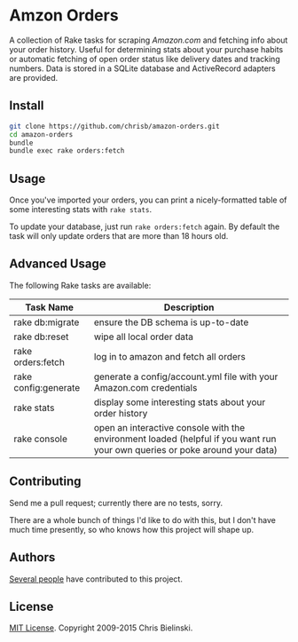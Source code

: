 # Amzon Orders

A collection of Rake tasks for scraping _Amazon.com_ and fetching info about your order history. Useful for determining stats about your purchase habits or automatic fetching of open order status like delivery dates and tracking numbers. Data is stored in a SQLite database and ActiveRecord adapters are provided.

## Install

```bash
git clone https://github.com/chrisb/amazon-orders.git
cd amazon-orders
bundle
bundle exec rake orders:fetch
```

## Usage

Once you've imported your orders, you can print a nicely-formatted table of some interesting stats with `rake stats`.

To update your database, just run `rake orders:fetch` again. By default the task will only update orders that are more than 18 hours old.

## Advanced Usage

The following Rake tasks are available:

| Task Name | Description |
| ------------- | ----------- |
| rake db:migrate | ensure the DB schema is up-to-date
| rake db:reset | wipe all local order data
| rake orders:fetch | log in to amazon and fetch all orders
| rake config:generate | generate a config/account.yml file with your Amazon.com credentials
| rake stats | display some interesting stats about your order history |
| rake console | open an interactive console with the environment loaded (helpful if you want run your own queries or poke around your data) |

## Contributing

Send me a pull request; currently there are no tests, sorry.

There are a whole bunch of things I'd like to do with this, but I don't have much time presently, so who knows how this project will shape up.

## Authors

[Several people](https://github.com/chrisb/amazon-orders/graphs/contributors) have contributed to this project.

## License

[MIT License](https://github.com/chris/amazon-orders/master/MIT-LICENSE). Copyright 2009-2015 Chris Bielinski.
